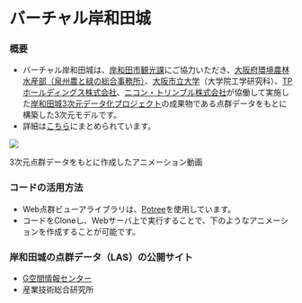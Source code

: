 

# バーチャル岸和田城
### 概要
* バーチャル岸和田城は、[岸和田市観光課](https://www.city.kishiwada.osaka.jp/soshiki/36/)にご協力いただき、[大阪府環境農林水産部（泉州農と緑の総合事務所）](https://www.pref.osaka.lg.jp/senshunm/)、[大阪市立大学](https://www.osaka-cu.ac.jp/)（大学院工学研究科）、[TPホールディングス株式会社](https://www.tphd.co.jp/)、[ニコン・トリンブル株式会社](https://www.nikon-trimble.co.jp/)が協働して実施した[岸和田城3次元データ化プロジェクト](https://www.osaka-cu.ac.jp/ja/news/2020/200625)の成果物である点群データをもとに構築した3次元モデルです。
* 詳細は[こちら](https://www.connect.osaka-cu.ac.jp/4c/wp-content/uploads/2021/08/pp.62-73_bunkarekishikanko.pdf)にまとめられています。

[![](https://img.youtube.com/vi/9WtmdcQqNI0/0.jpg)](https://www.youtube.com/watch?v=9WtmdcQqNI0)

3次元点群データをもとに作成したアニメーション動画

### コードの活用方法
* Web点群ビューアライブラリは、[Potree](https://github.com/potree/potree)を使用しています。
* コードをCloneし、Webサーバ上で実行することで、下のようなアニメーションを作成することが可能です。

### 岸和田城の点群データ（LAS）の公開サイト
* [G空間情報センター](https://www.geospatial.jp/ckan/dataset/kishiwada-castle)
* 産業技術総合研究所


